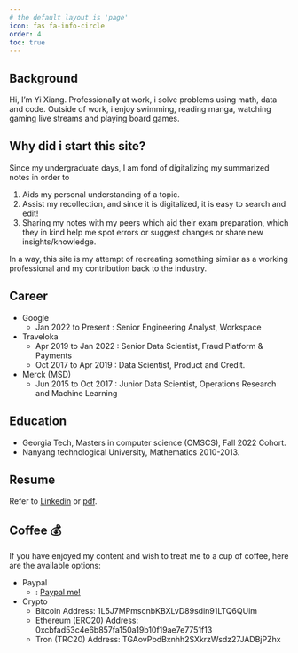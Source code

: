 ```yaml
---
# the default layout is 'page'
icon: fas fa-info-circle
order: 4
toc: true
---
```


## Background

Hi, I’m Yi Xiang. Professionally at work, i solve problems using math, data and code. Outside of work, i enjoy swimming, reading manga, watching gaming live streams and playing board games. 

## Why did i start this site?

Since my undergraduate days, I am fond of digitalizing my summarized notes in order to

1. Aids my personal understanding of a topic.
2. Assist my recollection, and since it is digitalized, it is easy to search and edit!
3. Sharing my notes with my peers which aid their exam preparation, which they in kind help me spot errors or suggest changes or share new insights/knowledge.

In a way, this site is my attempt of recreating something similar as a working professional and my contribution back to the industry.

## Career

* Google
  * Jan 2022 to Present : Senior Engineering Analyst, Workspace
* Traveloka
  * Apr 2019 to Jan 2022 : Senior Data Scientist, Fraud Platform & Payments
  * Oct 2017 to Apr 2019 : Data Scientist, Product and Credit. 
* Merck (MSD)
  * Jun 2015 to Oct 2017 : Junior Data Scientist, Operations Research and Machine Learning

## Education

* Georgia Tech, Masters in computer science (OMSCS), Fall 2022 Cohort.
* Nanyang technological University, Mathematics 2010-2013. 

## Resume

Refer to [Linkedin](https://www.linkedin.com/in/lowyx/) or [pdf](../assets/info/cv_yxlow.pdf).

## Coffee 💰

If you have enjoyed my content and wish to treat me to a cup of coffee, here are the available options:

* Paypal
  * <i class="fa-brands fa-paypal"></i> : [Paypal me!](https://paypal.me/lowyixiang?)
* Crypto
  * <i class="fa-brands fa-btc"></i> Bitcoin Address: 1L5J7MPmscnbKBXLvD89sdin91LTQ6QUim
  * <i class="fa-brands fa-ethereum"></i> Ethereum (ERC20) Address: 0xcbfad53c4e6b857fa150a19b10f19ae7e7751f13
  * Tron (TRC20) Address: TGAovPbdBxnhh2SXkrzWsdz27JADBjPZhx
